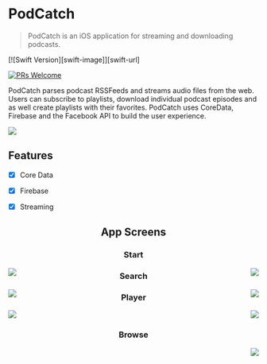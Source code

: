 # PodCatch
> PodCatch is an iOS application for streaming and downloading podcasts.

[![Swift Version][swift-image]][swift-url]

[![PRs Welcome](https://img.shields.io/badge/PRs-welcome-brightgreen.svg?style=flat-square)](http://makeapullrequest.com)

PodCatch parses podcast RSSFeeds and streams audio files from the web. Users can subscribe to playlists, download individual podcast episodes and as well create playlists with their favorites. PodCatch uses CoreData, Firebase and the Facebook API to build the user experience. 

![](https://raw.githubusercontent.com/chriswebb09/podcatcher/master/Resource/app.gif)

## Features

- [x] Core Data
- [x] Firebase
- [x] Streaming


<h2 align="center">App Screens</h2>


<h3 align="center">Start</h3>

<p>
<img src="https://raw.githubusercontent.com/chriswebb09/podcatcher/master/Resource/start-screen.jpg" align="left">

<img src="https://raw.githubusercontent.com/chriswebb09/podcatcher/master/Resource/signup.jpg" align="right">
</p>

<h3 align="center">Search</h3>

<p>
<img src="https://raw.githubusercontent.com/chriswebb09/podcatcher/master/Resource/search-screen.jpg" align="left">
<img src="https://raw.githubusercontent.com/chriswebb09/podcatcher/master/Resource/playlist-screen.jpg" align="right">
</p>

<h3 align="center">Player</h3>

<p>
<img src="https://raw.githubusercontent.com/chriswebb09/podcatcher/master/Resource/player-screen.jpg" align="center">
<img src="https://raw.githubusercontent.com/chriswebb09/podcatcher/master/Resource/add-to.png" align="right">
</p>

<h3 align="center">Browse</h3>

<p>
<img src="https://raw.githubusercontent.com/chriswebb09/podcatcher/master/Resource/browse-screen.png" align="right">
</p>



